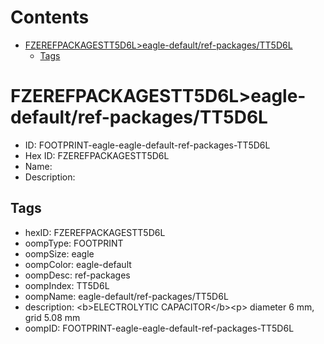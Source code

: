 



Contents
========

* [FZEREFPACKAGESTT5D6L>eagle-default/ref-packages/TT5D6L](#fzerefpackagestt5d6leagle-defaultref-packagestt5d6l)
	* [Tags](#tags)

# FZEREFPACKAGESTT5D6L>eagle-default/ref-packages/TT5D6L

- ID: FOOTPRINT-eagle-eagle-default-ref-packages-TT5D6L
- Hex ID: FZEREFPACKAGESTT5D6L
- Name: 
- Description: 

## Tags

- hexID: FZEREFPACKAGESTT5D6L
- oompType: FOOTPRINT
- oompSize: eagle
- oompColor: eagle-default
- oompDesc: ref-packages
- oompIndex: TT5D6L
- oompName: eagle-default/ref-packages/TT5D6L
- description: &lt;b&gt;ELECTROLYTIC CAPACITOR&lt;/b&gt;&lt;p&gt;&#xD;
diameter 6 mm, grid 5.08 mm
- oompID: FOOTPRINT-eagle-eagle-default-ref-packages-TT5D6L
